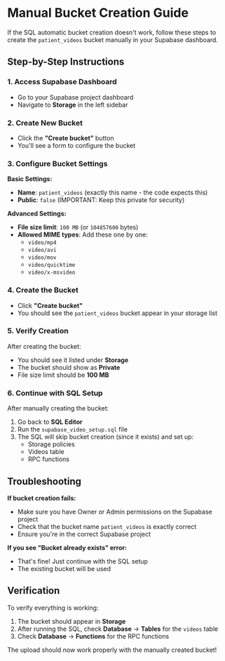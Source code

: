 # Manual Bucket Creation Guide

If the SQL automatic bucket creation doesn't work, follow these steps to create the `patient_videos` bucket manually in your Supabase dashboard.

## Step-by-Step Instructions

### 1. Access Supabase Dashboard
- Go to your Supabase project dashboard
- Navigate to **Storage** in the left sidebar

### 2. Create New Bucket
- Click the **"Create bucket"** button
- You'll see a form to configure the bucket

### 3. Configure Bucket Settings

**Basic Settings:**
- **Name**: `patient_videos` (exactly this name - the code expects this)
- **Public**: `false` (IMPORTANT: Keep this private for security)

**Advanced Settings:**
- **File size limit**: `100 MB` (or `104857600` bytes)
- **Allowed MIME types**: Add these one by one:
  - `video/mp4`
  - `video/avi` 
  - `video/mov`
  - `video/quicktime`
  - `video/x-msvideo`

### 4. Create the Bucket
- Click **"Create bucket"**
- You should see the `patient_videos` bucket appear in your storage list

### 5. Verify Creation
After creating the bucket:
- You should see it listed under **Storage**
- The bucket should show as **Private**
- File size limit should be **100 MB**

### 6. Continue with SQL Setup
After manually creating the bucket:
1. Go back to **SQL Editor**
2. Run the `supabase_video_setup.sql` file
3. The SQL will skip bucket creation (since it exists) and set up:
   - Storage policies
   - Videos table
   - RPC functions

## Troubleshooting

**If bucket creation fails:**
- Make sure you have Owner or Admin permissions on the Supabase project
- Check that the bucket name `patient_videos` is exactly correct
- Ensure you're in the correct Supabase project

**If you see "Bucket already exists" error:**
- That's fine! Just continue with the SQL setup
- The existing bucket will be used

## Verification

To verify everything is working:
1. The bucket should appear in **Storage**
2. After running the SQL, check **Database** → **Tables** for the `videos` table
3. Check **Database** → **Functions** for the RPC functions

The upload should now work properly with the manually created bucket! 